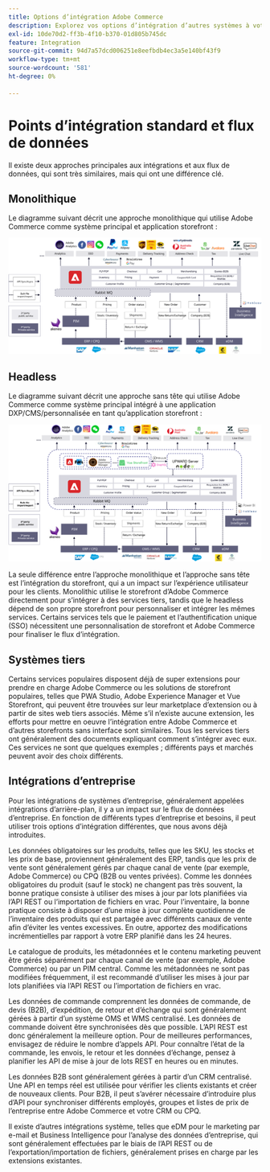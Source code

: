 ```yaml
---
title: Options d’intégration Adobe Commerce
description: Explorez vos options d’intégration d’autres systèmes à votre mise en oeuvre Adobe Commerce.
exl-id: 10de70d2-ff3b-4f10-b370-01d805b745dc
feature: Integration
source-git-commit: 94d7a57dcd006251e8eefbdb4ec3a5e140bf43f9
workflow-type: tm+mt
source-wordcount: '581'
ht-degree: 0%

---
```


# Points d’intégration standard et flux de données

Il existe deux approches principales aux intégrations et aux flux de données, qui sont très similaires, mais qui ont une différence clé.

## Monolithique

Le diagramme suivant décrit une approche monolithique qui utilise Adobe Commerce comme système principal et application storefront :

![Diagramme de monolithe Adobe Commerce](../../assets/playbooks/integration-monolith.svg)

## Headless

Le diagramme suivant décrit une approche sans tête qui utilise Adobe Commerce comme système principal intégré à une application DXP/CMS/personnalisée en tant qu’application storefront :

![Diagramme Adobe Commerce sans interface](../../assets/playbooks/integration-headless.svg)

La seule différence entre l’approche monolithique et l’approche sans tête est l’intégration du storefront, qui a un impact sur l’expérience utilisateur pour les clients. Monolithic utilise le storefront d’Adobe Commerce directement pour s’intégrer à des services tiers, tandis que le headless dépend de son propre storefront pour personnaliser et intégrer les mêmes services. Certains services tels que le paiement et l’authentification unique (SSO) nécessitent une personnalisation de storefront et Adobe Commerce pour finaliser le flux d’intégration.

## Systèmes tiers

Certains services populaires disposent déjà de super extensions pour prendre en charge Adobe Commerce ou les solutions de storefront populaires, telles que PWA Studio, Adobe Experience Manager et Vue Storefront, qui peuvent être trouvées sur leur marketplace d’extension ou à partir de sites web tiers associés. Même s’il n’existe aucune extension, les efforts pour mettre en oeuvre l’intégration entre Adobe Commerce et d’autres storefronts sans interface sont similaires. Tous les services tiers ont généralement des documents expliquant comment s’intégrer avec eux. Ces services ne sont que quelques exemples ; différents pays et marchés peuvent avoir des choix différents.

## Intégrations d’entreprise

Pour les intégrations de systèmes d’entreprise, généralement appelées intégrations d’arrière-plan, il y a un impact sur le flux de données d’entreprise. En fonction de différents types d’entreprise et besoins, il peut utiliser trois options d’intégration différentes, que nous avons déjà introduites.

Les données obligatoires sur les produits, telles que les SKU, les stocks et les prix de base, proviennent généralement des ERP, tandis que les prix de vente sont généralement gérés par chaque canal de vente (par exemple, Adobe Commerce) ou CPQ (B2B ou ventes privées). Comme les données obligatoires du produit (sauf le stock) ne changent pas très souvent, la bonne pratique consiste à utiliser des mises à jour par lots planifiées via l’API REST ou l’importation de fichiers en vrac. Pour l’inventaire, la bonne pratique consiste à disposer d’une mise à jour complète quotidienne de l’inventaire des produits qui est partagée avec différents canaux de vente afin d’éviter les ventes excessives. En outre, apportez des modifications incrémentielles par rapport à votre ERP planifié dans les 24 heures.

Le catalogue de produits, les métadonnées et le contenu marketing peuvent être gérés séparément par chaque canal de vente (par exemple, Adobe Commerce) ou par un PIM central. Comme les métadonnées ne sont pas modifiées fréquemment, il est recommandé d’utiliser les mises à jour par lots planifiées via l’API REST ou l’importation de fichiers en vrac.

Les données de commande comprennent les données de commande, de devis (B2B), d’expédition, de retour et d’échange qui sont généralement gérées à partir d’un système OMS et WMS centralisé. Les données de commande doivent être synchronisées dès que possible. L’API REST est donc généralement la meilleure option. Pour de meilleures performances, envisagez de réduire le nombre d’appels API. Pour connaître l’état de la commande, les envois, le retour et les données d’échange, pensez à planifier les API de mise à jour de lots REST en heures ou en minutes.

Les données B2B sont généralement gérées à partir d’un CRM centralisé. Une API en temps réel est utilisée pour vérifier les clients existants et créer de nouveaux clients. Pour B2B, il peut s’avérer nécessaire d’introduire plus d’API pour synchroniser différents employés, groupes et listes de prix de l’entreprise entre Adobe Commerce et votre CRM ou CPQ.

Il existe d’autres intégrations système, telles que eDM pour le marketing par e-mail et Business Intelligence pour l’analyse des données d’entreprise, qui sont généralement effectuées par le biais de l’API REST ou de l’exportation/importation de fichiers, généralement prises en charge par les extensions existantes.
